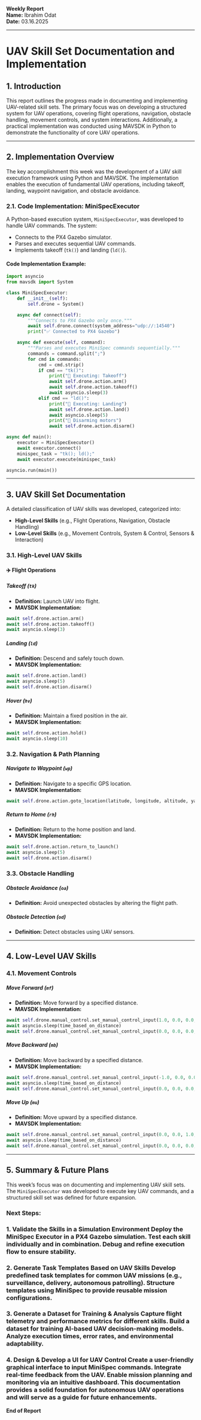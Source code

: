 **Weekly Report**  
**Name:** Ibrahim Odat  
**Date:** 03.16.2025  

---

# **UAV Skill Set Documentation and Implementation**

## **1. Introduction**
This report outlines the progress made in documenting and implementing UAV-related skill sets. The primary focus was on developing a structured system for UAV operations, covering flight operations, navigation, obstacle handling, movement controls, and system interactions. Additionally, a practical implementation was conducted using MAVSDK in Python to demonstrate the functionality of core UAV operations.

---

## **2. Implementation Overview**
The key accomplishment this week was the development of a UAV skill execution framework using Python and MAVSDK. The implementation enables the execution of fundamental UAV operations, including takeoff, landing, waypoint navigation, and obstacle avoidance.

### **2.1. Code Implementation: MiniSpecExecutor**
A Python-based execution system, `MiniSpecExecutor`, was developed to handle UAV commands. The system:
- Connects to the PX4 Gazebo simulator.
- Parses and executes sequential UAV commands.
- Implements takeoff (`tk()`) and landing (`ld()`).

#### **Code Implementation Example:**
```python
import asyncio
from mavsdk import System

class MiniSpecExecutor:
    def __init__(self):
        self.drone = System()

    async def connect(self):
        """Connects to PX4 Gazebo only once."""
        await self.drone.connect(system_address="udp://:14540")
        print("✅ Connected to PX4 Gazebo")

    async def execute(self, command):
        """Parses and executes MiniSpec commands sequentially."""
        commands = command.split(";")
        for cmd in commands:
            cmd = cmd.strip()
            if cmd == "tk()":
                print("🚀 Executing: Takeoff")
                await self.drone.action.arm()
                await self.drone.action.takeoff()
                await asyncio.sleep(3)
            elif cmd == "ld()":
                print("🛬 Executing: Landing")
                await self.drone.action.land()
                await asyncio.sleep(5)
                print("🔻 Disarming motors")
                await self.drone.action.disarm()

async def main():
    executor = MiniSpecExecutor()
    await executor.connect()
    minispec_task = "tk(); ld();"
    await executor.execute(minispec_task)

asyncio.run(main())
```

---

## **3. UAV Skill Set Documentation**
A detailed classification of UAV skills was developed, categorized into:
- **High-Level Skills** (e.g., Flight Operations, Navigation, Obstacle Handling)
- **Low-Level Skills** (e.g., Movement Controls, System & Control, Sensors & Interaction)

### **3.1. High-Level UAV Skills**
#### **✈️ Flight Operations**
##### **Takeoff (`tk`)**
- **Definition:** Launch UAV into flight.
- **MAVSDK Implementation:**
```python
await self.drone.action.arm()
await self.drone.action.takeoff()
await asyncio.sleep(3)
```
##### **Landing (`ld`)**
- **Definition:** Descend and safely touch down.
- **MAVSDK Implementation:**
```python
await self.drone.action.land()
await asyncio.sleep(5)
await self.drone.action.disarm()
```
##### **Hover (`hv`)**
- **Definition:** Maintain a fixed position in the air.
- **MAVSDK Implementation:**
```python
await self.drone.action.hold()
await asyncio.sleep(10)
```

### **3.2. Navigation & Path Planning**
##### **Navigate to Waypoint (`wp`)**
- **Definition:** Navigate to a specific GPS location.
- **MAVSDK Implementation:**
```python
await self.drone.action.goto_location(latitude, longitude, altitude, yaw)
```
##### **Return to Home (`rh`)**
- **Definition:** Return to the home position and land.
- **MAVSDK Implementation:**
```python
await self.drone.action.return_to_launch()
await asyncio.sleep(5)
await self.drone.action.disarm()
```

### **3.3. Obstacle Handling**
##### **Obstacle Avoidance (`oa`)**
- **Definition:** Avoid unexpected obstacles by altering the flight path.
##### **Obstacle Detection (`od`)**
- **Definition:** Detect obstacles using UAV sensors.

---

## **4. Low-Level UAV Skills**
### **4.1. Movement Controls**
##### **Move Forward (`mf`)**
- **Definition:** Move forward by a specified distance.
- **MAVSDK Implementation:**
```python
await self.drone.manual_control.set_manual_control_input(1.0, 0.0, 0.0, 0.0)
await asyncio.sleep(time_based_on_distance)
await self.drone.manual_control.set_manual_control_input(0.0, 0.0, 0.0, 0.0)
```
##### **Move Backward (`mb`)**
- **Definition:** Move backward by a specified distance.
- **MAVSDK Implementation:**
```python
await self.drone.manual_control.set_manual_control_input(-1.0, 0.0, 0.0, 0.0)
await asyncio.sleep(time_based_on_distance)
await self.drone.manual_control.set_manual_control_input(0.0, 0.0, 0.0, 0.0)
```
##### **Move Up (`mu`)**
- **Definition:** Move upward by a specified distance.
- **MAVSDK Implementation:**
```python
await self.drone.manual_control.set_manual_control_input(0.0, 0.0, 1.0, 0.0)
await asyncio.sleep(time_based_on_distance)
await self.drone.manual_control.set_manual_control_input(0.0, 0.0, 0.0, 0.0)
```

---

## **5. Summary & Future Plans**
This week’s focus was on documenting and implementing UAV skill sets. The `MiniSpecExecutor` was developed to execute key UAV commands, and a structured skill set was defined for future expansion.

### **Next Steps:**
### **1. Validate the Skills in a Simulation Environment Deploy the MiniSpec Executor in a PX4 Gazebo simulation. Test each skill individually and in combination. Debug and refine execution flow to ensure stability.**

### **2. Generate Task Templates Based on UAV Skills Develop predefined task templates for common UAV missions (e.g., surveillance, delivery, autonomous patrolling). Structure templates using MiniSpec to provide reusable mission configurations.**

### **3. Generate a Dataset for Training & Analysis Capture flight telemetry and performance metrics for different skills. Build a dataset for training AI-based UAV decision-making models. Analyze execution times, error rates, and environmental adaptability.**

### **4. Design & Develop a UI for UAV Control Create a user-friendly graphical interface to input MiniSpec commands. Integrate real-time feedback from the UAV. Enable mission planning and monitoring via an intuitive dashboard. This documentation provides a solid foundation for autonomous UAV operations and will serve as a guide for future enhancements.**

**End of Report**

